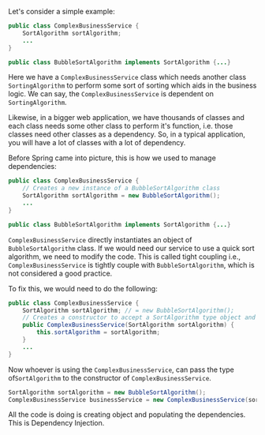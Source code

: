 
Let's consider a simple example:

```java
public class ComplexBusinessService {
    SortAlgorithm sortAlgorithm;
    ...
}

public class BubbleSortAlgorithm implements SortAlgorithm {...}
```

Here we have a `ComplexBusinessService` class which needs another class `SortingAlgorithm` to perform some sort of sorting which aids in the business logic. We can say, the `ComplexBusinessService` is dependent on `SortingAlgorithm`.

Likewise, in a bigger web application, we have thousands of classes and each class needs some other class to perform it's function, i.e. those classes need other classes as a dependency. So, in a typical application, you will have a lot of classes with a lot of dependency.

Before Spring came into picture, this is how we used to manage dependencies:

```java
public class ComplexBusinessService {
    // Creates a new instance of a BubbleSortAlgorithm class
    SortAlgorithm sortAlgorithm = new BubbleSortAlgorithm();
    ...
}

public class BubbleSortAlgorithm implements SortAlgorithm {...}

```

`ComplexBusinessService` directly instantiates an object of `BubbleSortAlgorithm` class. If we would need our service to use a quick sort algorithm, we need to modify the code. This is called tight coupling i.e., `ComplexBusinessService` is tightly couple with `BubbleSortAlgorithm`, which is not considered a good practice.

To fix this, we would need to do the following:

```java
public class ComplexBusinessService {
    SortAlgorithm sortAlgorithm; // = new BubbleSortAlgorithm();
    // Creates a constructor to accept a SortAlgorithm type object and instantiate our sorting algorithm
    public ComplexBusinessService(SortAlgorithm sortAlgorithm) {
        this.sortAlgorithm = sortAlgorithm;
    }
    ...
}
```

Now whoever is using the `ComplexBusinessService`, can pass the type of`SortAlgorithm` to the constructor of `ComplexBusinessService`.

```java
SortAlgorithm sortAlgorithm = new BubbleSortAlgorithm();
ComplexBusinessService businessService = new ComplexBusinessService(sortAlgorithm);
```

All the code is doing is creating object and populating the dependencies. This is Dependency Injection.

